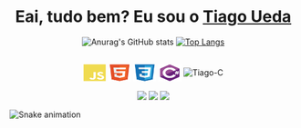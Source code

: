 <!--Guia básico de Markdown https://docs.pipz.com/central-de-ajuda/learning-center/guia-basico-de-markdown#open -->

<div>
  <h1 align="center">
 Eai, tudo bem? Eu sou o 
  <a href="https://www.linkedin.com/in/tiagoueda/">Tiago Ueda</a>
  </h1>  
</div>    

<div align="center">  
  
![Anurag's GitHub stats](https://github-readme-stats.vercel.app/api?username=tiagoueda&count_private=true) 
[![Top Langs](https://github-readme-stats.vercel.app/api/top-langs/?username=tiagoueda&langs_count=8)](https://github.com/anuraghazra/github-readme-stats)
  
</div> 
  
<div align="center"><br>
  <img align="center" alt="Tiago-Js" height="30" width="40" src="https://raw.githubusercontent.com/devicons/devicon/master/icons/javascript/javascript-plain.svg">
  <img align="center" alt="Tiago-HTML" height="30" width="40" src="https://raw.githubusercontent.com/devicons/devicon/master/icons/html5/html5-original.svg">
  <img align="center" alt="Tiago-CSS" height="30" width="40" src="https://raw.githubusercontent.com/devicons/devicon/master/icons/css3/css3-original.svg">
  <img align="center" alt="Tiago-Csharp" height="30" width="40" src="https://raw.githubusercontent.com/devicons/devicon/master/icons/csharp/csharp-original.svg">
  <img align="center" alt="Tiago-C" height="30" width="40" src="https://cdn.jsdelivr.net/gh/devicons/devicon/icons/c/c-original.svg">
  <!-- asdas -->

</div>

<br>

<div align="center"> 
  <!-- Link de logos de redes sociais https://dev.to/envoy_/150-badges-for-github-pnk -->
  <a href="https://www.instagram.com/tiagoueda_/" target="_blank"><img src="https://img.shields.io/badge/-Instagram-%23E4405F?style=for-the-badge&logo=instagram&logoColor=white" target="_blank"></a>
  <a href="https://www.linkedin.com/in/tiagoueda/" target="_blank"><img src="https://img.shields.io/badge/-LinkedIn-%230077B5?style=for-the-badge&logo=linkedin&logoColor=white" target="_blank"></a> 
  <a href="mailto:tiagoshinueda10@gmail.com"><img src="https://img.shields.io/badge/-Gmail-%23333?style=for-the-badge&logo=gmail&logoColor=white" target="_blank"></a>
</div>


![Snake animation](https://github.com/tiagoueda/tiagoueda/blob/output/github-contribution-grid-snake.svg)

